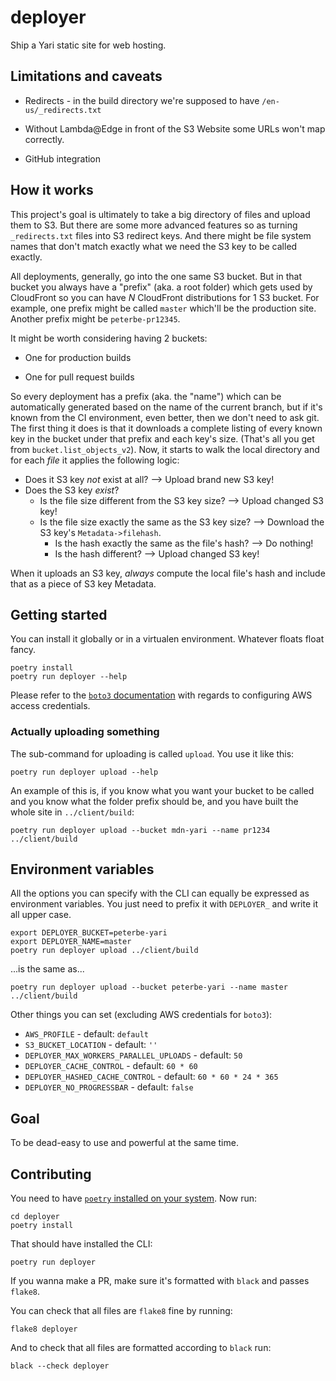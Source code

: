 # deployer

Ship a Yari static site for web hosting.

## Limitations and caveats

- Redirects - in the build directory we're supposed to have
  `/en-us/_redirects.txt`

- Without Lambda@Edge in front of the S3 Website some URLs won't map correctly.

- GitHub integration

## How it works

This project's goal is ultimately to take a big directory of files and
upload them to S3. But there are some more advanced features so as
turning `_redirects.txt` files into S3 redirect keys. And there might be
file system names that don't match exactly what we need the S3 key to
be called exactly.

All deployments, generally, go into the one same S3 bucket. But in that bucket
you always have a "prefix" (aka. a root folder) which gets used by
CloudFront so you can have _N_ CloudFront distributions for 1 S3 bucket.
For example, one prefix might be called `master` which'll be the
production site. Another prefix might be `peterbe-pr12345`.

It might be worth considering having 2 buckets:

- One for production builds

- One for pull request builds

So every deployment has a prefix (aka. the "name") which can be automatically
generated based on the name of the current branch, but if it's known
from the CI environment, even better, then we don't need to ask git.
The first thing it does is that it downloads a complete listing of
every known key in the bucket under that prefix and each key's size.
(That's all you get from `bucket.list_objects_v2`). Now, it starts to
walk the local directory and for each _file_ it applies the following logic:

- Does it S3 key _not_ exist at all? --> Upload brand new S3 key!
- Does the S3 key _exist_?
  - Is the file size different from the S3 key size? --> Upload changed S3 key!
  - Is the file size exactly the same as the S3 key size? --> Download the
    S3 key's `Metadata->filehash`.
    - Is the hash exactly the same as the file's hash? --> Do nothing!
    - Is the hash different? --> Upload changed S3 key!

When it uploads an S3 key, _always_ compute the local file's hash and
include that as a piece of S3 key Metadata.

## Getting started

You can install it globally or in a virtualen environment. Whatever floats
float fancy.

    poetry install
    poetry run deployer --help

Please refer to the [`boto3` documentation](https://boto3.amazonaws.com/v1/documentation/api/latest/guide/quickstart.html#configuration) with regards to configuring AWS access credentials.

### Actually uploading something

The sub-command for uploading is called `upload`. You use it like this:

    poetry run deployer upload --help

An example of this is, if you know what you want your bucket to be called
and you know what the folder prefix should be, and you have built the whole
site in `../client/build`:

    poetry run deployer upload --bucket mdn-yari --name pr1234 ../client/build

## Environment variables

All the options you can specify with the CLI can equally be expressed
as environment variables. You just need to prefix it with `DEPLOYER_` and
write it all upper case.

    export DEPLOYER_BUCKET=peterbe-yari
    export DEPLOYER_NAME=master
    poetry run deployer upload ../client/build

...is the same as...

    poetry run deployer upload --bucket peterbe-yari --name master ../client/build

Other things you can set (excluding AWS credentials for `boto3`):

- `AWS_PROFILE` - default: `default`
- `S3_BUCKET_LOCATION` - default: `''`
- `DEPLOYER_MAX_WORKERS_PARALLEL_UPLOADS` - default: `50`
- `DEPLOYER_CACHE_CONTROL` - default: `60 * 60`
- `DEPLOYER_HASHED_CACHE_CONTROL` - default: `60 * 60 * 24 * 365`
- `DEPLOYER_NO_PROGRESSBAR` - default: `false`

## Goal

To be dead-easy to use and powerful at the same time.

## Contributing

You need to have [`poetry` installed on your system](https://python-poetry.org/docs/).
Now run:

    cd deployer
    poetry install

That should have installed the CLI:

    poetry run deployer

If you wanna make a PR, make sure it's formatted with `black` and
passes `flake8`.

You can check that all files are `flake8` fine by running:

    flake8 deployer

And to check that all files are formatted according to `black` run:

    black --check deployer
